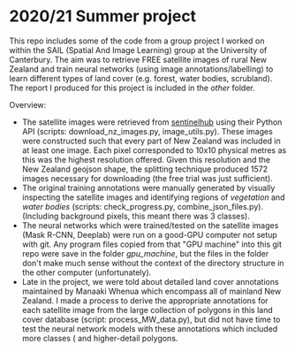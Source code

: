 # 2020/21 Summer project

This repo includes some of the code from a group project I worked on within the SAIL (Spatial And Image Learning) group at the University of Canterbury. 
The aim was to retrieve FREE satellite images of rural New Zealand and train neural networks (using image annotations/labelling) to learn different types of land cover (e.g. forest, water bodies, scrubland).
The report I produced for this project is included in the _other_ folder.

Overview:
- The satellite images were retrieved from [sentinelhub](https://www.sentinel-hub.com/) using their Python API (scripts: download_nz_images.py, image_utils.py). These images were constructed such that every part of New Zealand was included in at least one image. Each pixel corresponded to 10x10 physical metres as this was the highest resolution offered. Given this resolution and the New Zealand geojson shape, the splitting technique produced 1572 images necessary for downloading (the free trial was just sufficient).
- The original training annotations were manually generated by visually inspecting the satellite images and identifying regions of _vegetation_ and _water bodies_ (scripts:  check_progress.py, combine_json_files.py). (Including background pixels, this meant there was 3 classes).
- The neural networks which were trained/tested on the satellite images (Mask R-CNN, Deeplab) were run on a good-GPU computer not setup with git. Any program files copied from that "GPU machine" into this git repo were save in the folder _gpu_machine_, but the files in the folder don't make much sense without the context of the directory structure in the other computer (unfortunately).
- Late in the project, we were told about detailed land cover annotations maintained by Manaaki Whenua which encompass all of mainland New Zealand. I made a process to derive the appropriate annotations for each satellite image from the large collection of polygons in this land cover database (script: process_MW_data.py), but did not have time to test the neural network models with these annotations which included more classes ( and higher-detail polygons.
